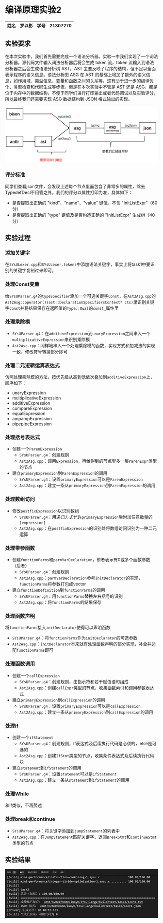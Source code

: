 # 编译原理实验2
|姓名|罗以彬|学号|21307270|
|---|---|---|---|

## 实验要求
在本次实验中，我们首先需要完成一个语法分析器。实验一中我们实现了一个词法分析器，源代码文件输入词法分析器后将会生成 token 流，token 流输入到语法分析器之后会生成语法分析树 AST。AST 主要反映了程序的结构，但不足以全面表示程序的语义信息。语法分析图 ASG 在 AST 的基础上增加了额外的语义信息，如作用域、类型信息、变量和函数之间的关系等，这有助于进一步的编译优化、类型检查和代码生成等步骤。但是在本次实验中不管是 AST 还是 ASG，都是位于内存中的数据结构，不便于同学们进行打印输出或者代码调试以及实验评分，所以最终我们还需要实现 ASG 数据结构到 JSON 格式输出的实现。

![alt text](task_describe.jpg)

### 评分标准
同学们查看json文件，会发现上述每个节点里面包含了非常多的属性，除去TypedefDecl不用管之外，我们的评分以属性打印为准，具体如下：

- 是否提取出正确的 "kind"、"name"、"value" 键值，不含 "InitListExpr"（60 分）
- 是否提取出正确的 "type" 键值及是否构造正确的 "InitListExpr" 生成树（40 分）

## 实验过程
### 添加关键字
在`SYsULexer.cpp`和`SYsULexer.tokens`中添加语法关键字，事实上将task1中要识别的关键字复制过来即可。

### 处理Const变量
给`SYsUParser.g4`的`typeSpecifier`添加一个可选关键字`Const`，在`Ast2Asg.cpp`的`Ast2Asg::operator()(ast::DeclarationSpecifiersContext* ctx)`里识别关键字`Const`并将结果保存在返回值的`Type::Qual`的`const_`属性里

### 处理乘除模
- `SYsUParser.g4`：在`additiveExpression`到`unaryExpression`之间串入一个`multiplicativeExpression`来识别乘除模
- `Ast2Asg.cpp`：同样地串入一个处理乘除模的函数，实现方式和加减法的实现一致，修改符号转换部分即可

### 处理二元逻辑运算表达式
仿照处理乘除模的方法，按优先级从高到低依次叠加到`additiveExpression`上，顺序如下：
- unaryExpression
- multiplicativeExpression
- additiveExpression
- compareExpression
- equalExpression
- ampampExpression
- pipepipeExpression

### 处理括号表达式
- 创建一个`ParenExpression`
  - `SYsUParser.g4`：创建规则
  - `Ast2Asg.cpp`：调用`Expression`，再给得到的节点套多一层`ParenExpr`类型的节点
- 建立`primaryExpression`到`ParenExpression`的调用
  - `SYsUParser.g4`：设置`primaryExpression`可以是`ParenExpression`
  - `Ast2Asg.cpp`：建立一条从`primaryExpression`到`ParenExpression`的调用

### 处理数组访问
- 修改`postfixExpression`以识别数组
  - `SYsUParser.g4`：用递归方式允许`primaryExpression`后附加任意数量的`[expression]`
  - `Ast2Asg.cpp`：在`postfixExpression`的识别处将数组访问识别为一种二元运算

### 处理带参函数
- 创建`functionParms`和`parmVarDeclaration`，前者表示有0或多个函数参数（后者）
  - `SYsUParser.g4`：创建规则
  - `Ast2Asg.cpp`：`parmVarDeclaration`参考`initDeclarator`的实现，`functionParms`将参数打包成vector
- 建立`functionDefinition`到`functionParms`的调用
  - `SYsUParser.g4`：用`functionParms`替换左右括号的识别
  - `Ast2Asg.cpp`：将`functionParms`的结果保存

### 处理函数声明
将`functionParms`接入`initDeclarator`使得可以声明函数
- `SYsUParser.g4`：将`functionParms`作为`initDeclarator`的可选参数
- `Ast2Asg.cpp`：`initDeclarator`本来就有处理函数声明的部分实现，补全并适配`functionParms`即可

### 处理函数调用
- 创建一个`callExpression`
  - `SYsUParser.g4`：创建规则，由指示符和若干赋值语句组成
  - `Ast2Asg.cpp`：创建`callExpr`类型的节点，收集函数索引和调用参数表达式
- 建立`primaryExpression`到`callExpression`的调用
  - `SYsUParser.g4`：设置`primaryExpression`可以是`callExpression`
  - `Ast2Asg.cpp`：建立一条从`primaryExpression`到`callExpression`的调用

### 处理If
- 创建一个`ifStatement`
  - `SYsUParser.g4`：创建规则，If表达式及后续执行代码是必须的，else是可选的
  - `Ast2Asg.cpp`：创建`IfStmt`类型的节点，收集条件表达式及后续执行代码块
- 建立`statement`到`ifStatement`的调用
  - `SYsUParser.g4`：设置`statement`可以是`ifStatement`
  - `Ast2Asg.cpp`：建立一条从`statement`到`ifStatement`的调用

### 处理While
和If类似，不再赘述

### 处理break和continue
- `SYsUParser.g4`：将关键字添加到`jumpStatement`的列表中
- `Ast2Asg.cpp`：在`JumpStatement`匹配关键字，返回`BreakStmt`和`ContinueStmt`类型的节点

## 实验结果
![alt text](result.png)